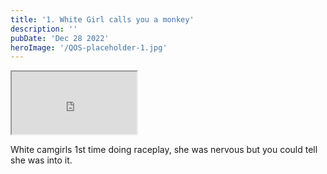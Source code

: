 ```yaml
---
title: '1. White Girl calls you a monkey'
description: ''
pubDate: 'Dec 28 2022'
heroImage: '/QOS-placeholder-1.jpg'
---
```

<iframe src="https://drive.google.com/file/d/1JIMmhHz7YJ88jlP_lJLOvL3DS4w49Acy/preview" width="200" height="100" allow="autoplay" allowfullscreen="allowfullscreen" style="
"></iframe>

White camgirls 1st time doing raceplay, she was nervous but you could tell she was into it.